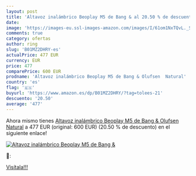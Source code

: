 ```yaml
---
layout: post
title: 'Altavoz inalámbrico Beoplay M5 de Bang & al 20.50 % de descuento'
date: 
image: 'https://images-eu.ssl-images-amazon.com/images/I/61om1NxTQvL._SL200_.jpg'
comments: true
category: ofertas
author: ring
slug: 'B01MZ2DHRY-es'
actualPrice: 477 EUR
currency: EUR
price: 477
comparePrice: 600 EUR
prodname: 'Altavoz inalámbrico Beoplay M5 de Bang & Olufsen  Natural'
country: 'es'
flag: '🇪🇸'
buyurl: 'https://www.amazon.es/dp/B01MZ2DHRY/?tag=tolees-21'
descuento: '20.50'
average: '477'
---
```


Ahora mismo tienes [Altavoz inalámbrico Beoplay M5 de Bang & Olufsen  Natural](https://www.amazon.es/dp/B01MZ2DHRY/?tag=tolees-21) a 477 EUR (original: 600 EUR) (20.50 %  de descuento) en el siguiente enlace!

[![Altavoz inalámbrico Beoplay M5 de Bang &](https://images-eu.ssl-images-amazon.com/images/I/61om1NxTQvL._SL200_.jpg)](https://www.amazon.es/dp/B01MZ2DHRY/?tag=tolees-21)

🔎:


[Visítala!!!](https://www.amazon.es/dp/B01MZ2DHRY/?tag=tolees-21)
